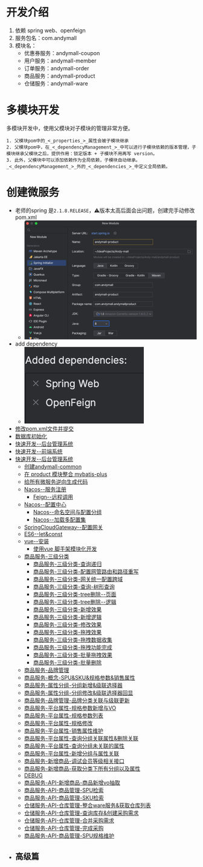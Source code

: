 # 开发介绍
1. 依赖 spring web、openfeign
2. 服务包名：com.andymall
3. 模块名：
	- 优惠券服务：andymall-coupon
	- 用户服务：andymall-member
	- 订单服务：andymall-order
	- 商品服务：andymall-product
	- 仓储服务：andymall-ware
# 多模块开发

多模块开发中，使用父模块对子模块的管理非常方便。

	1. 父模块pom中的_<_properties_>_属性会被子模块继承
	2. 父模块pom中，在_<_dependencyManagement_>_中可以进行子模块依赖的版本管理，子模块继承父模块之后，提供作用：锁定版本 + 子模块不用再写 version。
	3. 此外，父模块中可以添加依赖作为全局依赖，子模块自动继承。_<_dependencyManagement_>_外的_<_dependencies_>_中定义全局依赖。
# 创建微服务
- 老师的spring 是`2.1.8.RELEASE`，⚠️版本太高后面会出问题，创建完手动修改pom.xml
	- ![](课程&笔记/技术栈/尚硅谷/谷粒商城/步骤与问题/imgs/Pasted%20image%2020230813190038.png)
- add dependency
	- ![](课程&笔记/技术栈/尚硅谷/谷粒商城/步骤与问题/imgs/Pasted%20image%2020230813190229.png)
- [修改pom.xml文件并提交](课程&笔记/技术栈/尚硅谷/谷粒商城/步骤与问题/recources/修改pom.xml文件并提交.md)
- [数据库初始化](课程&笔记/技术栈/尚硅谷/谷粒商城/步骤与问题/recources/数据库初始化.md)
- [快速开发--后台管理系统](课程&笔记/技术栈/尚硅谷/谷粒商城/步骤与问题/recources/快速开发--后台管理系统.md)
- [快速开发--前端系统](课程&笔记/技术栈/尚硅谷/谷粒商城/步骤与问题/recources/快速开发--前端系统.md)
- [快速开发--后台管理系统](课程&笔记/技术栈/尚硅谷/谷粒商城/步骤与问题/recources/快速开发--后台管理系统.md)
	- [创建andymall-common](课程&笔记/技术栈/尚硅谷/谷粒商城/步骤与问题/recources/创建andymall-common.md)
	- [在 product 模块整合 mybatis-plus](课程&笔记/技术栈/尚硅谷/谷粒商城/步骤与问题/recources/在%20product%20模块整合%20mybatis-plus.md)
	- [给所有微服务逆向生成代码](课程&笔记/技术栈/尚硅谷/谷粒商城/步骤与问题/recources/给所有微服务逆向生成代码.md)
	- [Nacos--服务注册](课程&笔记/技术栈/尚硅谷/谷粒商城/步骤与问题/recources/Nacos--服务注册.md)
		- [Feign--远程调用](课程&笔记/技术栈/尚硅谷/谷粒商城/步骤与问题/recources/Feign--远程调用.md)
	- [Nacos--配置中心](课程&笔记/技术栈/尚硅谷/谷粒商城/步骤与问题/recources/Nacos--配置中心.md)
		- [Nacos--命名空间与配置分组](课程&笔记/技术栈/尚硅谷/谷粒商城/步骤与问题/recources/Nacos--命名空间与配置分组.md)
		- [Nacos--加载多配置集](课程&笔记/技术栈/尚硅谷/谷粒商城/步骤与问题/recources/Nacos--加载多配置集.md)
	- [SpringCloudGateway--配置网关](课程&笔记/技术栈/尚硅谷/谷粒商城/步骤与问题/recources/SpringCloudGateway--配置网关.md)
	- [ES6--let&const](课程&笔记/技术栈/尚硅谷/谷粒商城/步骤与问题/recources/ES6--let&const.md)
	- [vue--安装](课程&笔记/技术栈/尚硅谷/谷粒商城/步骤与问题/recources/vue--安装.md)
		- [使用vue 脚手架模块化开发](课程&笔记/技术栈/尚硅谷/谷粒商城/步骤与问题/recources/使用vue%20脚手架模块化开发.md)
	- [商品服务-三级分类](课程&笔记/技术栈/尚硅谷/谷粒商城/步骤与问题/recources/商品服务-三级分类.md)
		- [商品服务-三级分类-查询递归](课程&笔记/技术栈/尚硅谷/谷粒商城/步骤与问题/recources/商品服务-三级分类-查询递归.md)
		- [商品服务-三级分类-配置网管路由和路径重写](课程&笔记/技术栈/尚硅谷/谷粒商城/步骤与问题/recources/商品服务-三级分类-配置网管路由和路径重写.md)
		- [商品服务-三级分类-网关统一配置跨域](课程&笔记/技术栈/尚硅谷/谷粒商城/步骤与问题/recources/商品服务-三级分类-网关统一配置跨域.md)
		- [商品服务-三级分类-查询-树形查询](课程&笔记/技术栈/尚硅谷/谷粒商城/步骤与问题/recources/商品服务-三级分类-查询-树形查询.md)
		- [商品服务-三级分类-tree删除--页面](课程&笔记/技术栈/尚硅谷/谷粒商城/步骤与问题/recources/商品服务-三级分类-tree删除--页面.md)
		- [商品服务-三级分类-tree删除--逻辑](课程&笔记/技术栈/尚硅谷/谷粒商城/步骤与问题/recources/商品服务-三级分类-tree删除--逻辑.md)
		- [商品服务-三级分类-新增效果](课程&笔记/技术栈/尚硅谷/谷粒商城/步骤与问题/recources/商品服务-三级分类-新增效果.md)
		- [商品服务-三级分类-新增逻辑](课程&笔记/技术栈/尚硅谷/谷粒商城/步骤与问题/recources/商品服务-三级分类-新增逻辑.md)
		- [商品服务-三级分类-修改效果](课程&笔记/技术栈/尚硅谷/谷粒商城/步骤与问题/recources/商品服务-三级分类-修改效果.md)
		- [商品服务-三级分类-拖拽效果](课程&笔记/技术栈/尚硅谷/谷粒商城/步骤与问题/recources/商品服务-三级分类-拖拽效果.md)
		- [商品服务-三级分类-拖拽数据收集](课程&笔记/技术栈/尚硅谷/谷粒商城/步骤与问题/recources/商品服务-三级分类-拖拽数据收集.md)
		- [商品服务-三级分类-拖拽功能完成](课程&笔记/技术栈/尚硅谷/谷粒商城/步骤与问题/recources/商品服务-三级分类-拖拽功能完成.md)
		- [商品服务-三级分类-批量拖拽效果](课程&笔记/技术栈/尚硅谷/谷粒商城/步骤与问题/recources/商品服务-三级分类-批量拖拽效果.md)
		- [商品服务-三级分类-批量删除](课程&笔记/技术栈/尚硅谷/谷粒商城/步骤与问题/recources/商品服务-三级分类-批量删除.md)
	- [商品服务-品牌管理](课程&笔记/技术栈/尚硅谷/谷粒商城/步骤与问题/recources/商品服务-品牌管理.md)
	- [商品服务-概念-SPU&SKU&规格参数&销售属性](课程&笔记/技术栈/尚硅谷/谷粒商城/步骤与问题/recources/商品服务-概念-SPU&SKU&规格参数&销售属性.md)
	- [商品服务-属性分组-分组新增&级联选择器](课程&笔记/技术栈/尚硅谷/谷粒商城/步骤与问题/recources/商品服务-属性分组-分组新增&级联选择器.md)
	- [商品服务-属性分组-分组修改&级联选择器回显](课程&笔记/技术栈/尚硅谷/谷粒商城/步骤与问题/recources/商品服务-属性分组-分组修改&级联选择器回显.md)
	- [商品服务-品牌管理-品牌分类关联与级联更新](课程&笔记/技术栈/尚硅谷/谷粒商城/步骤与问题/recources/商品服务-品牌管理-品牌分类关联与级联更新.md)
	- [商品服务-平台属性-规格参数新增与VO](课程&笔记/技术栈/尚硅谷/谷粒商城/步骤与问题/recources/商品服务-平台属性-规格参数新增与VO.md)
	- [商品服务-平台属性-规格参数列表](课程&笔记/技术栈/尚硅谷/谷粒商城/步骤与问题/recources/商品服务-平台属性-规格参数列表.md)
	- [商品服务-平台属性-规格修改](课程&笔记/技术栈/尚硅谷/谷粒商城/步骤与问题/recources/商品服务-平台属性-规格修改.md)
	- [商品服务-平台属性-销售属性维护](课程&笔记/技术栈/尚硅谷/谷粒商城/步骤与问题/recources/商品服务-平台属性-销售属性维护.md)
	- [商品服务-平台属性-查询分组关联属性&删除关联](课程&笔记/技术栈/尚硅谷/谷粒商城/步骤与问题/recources/商品服务-平台属性-查询分组关联属性&删除关联.md)
	- [商品服务-平台属性-查询分组未关联的属性](课程&笔记/技术栈/尚硅谷/谷粒商城/步骤与问题/recources/商品服务-平台属性-查询分组未关联的属性.md)
	- [商品服务-平台属性-新增分组与属性关联](课程&笔记/技术栈/尚硅谷/谷粒商城/步骤与问题/recources/商品服务-平台属性-新增分组与属性关联.md)
	- [商品服务-新增商品-调试会员等级相关接口](课程&笔记/技术栈/尚硅谷/谷粒商城/步骤与问题/recources/商品服务-新增商品-调试会员等级相关接口.md)
	- [商品服务-新增商品-获取分类下所有分组以及属性](课程&笔记/技术栈/尚硅谷/谷粒商城/步骤与问题/recources/商品服务-新增商品-获取分类下所有分组以及属性.md)
	- [DEBUG](DEBUG.md)
	- [商品服务-API-新增商品-商品新增vo抽取](商品服务-API-新增商品-商品新增vo抽取.md)
	- [商品服务-API-商品管理-SPU检索](商品服务-API-商品管理-SPU检索.md)
	- [商品服务-API-商品管理-SKU检索](商品服务-API-商品管理-SKU检索.md)
	- [仓储服务-API-仓库管理-整合ware服务&获取仓库列表](仓储服务-API-仓库管理-整合ware服务&获取仓库列表.md)
	- [仓储服务-API-仓库管理-查询库存&创建采购需求](仓储服务-API-仓库管理-查询库存&创建采购需求.md)
	- [仓储服务-API-仓库管理-合并采购需求](仓储服务-API-仓库管理-合并采购需求.md)
	- [仓储服务-API-仓库管理-完成采购](仓储服务-API-仓库管理-完成采购.md)
	- [商品服务-API-商品管理-SPU规格维护](商品服务-API-商品管理-SPU规格维护.md)
- 高级篇
	- 